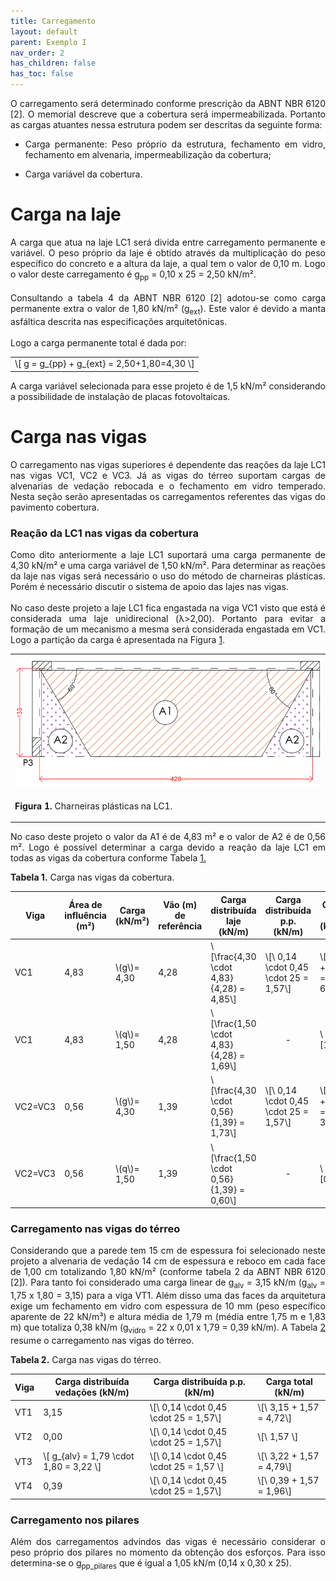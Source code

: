 ```yaml
---
title: Carregamento
layout: default
parent: Exemplo I
nav_order: 2
has_children: false
has_toc: false
---
```


<!--Don't delete this script-->
<script src = "https://polyfill.io/v3/polyfill.min.js?features=es6"></script>
<script id = "MathJax-script" async src="https://cdn.jsdelivr.net/npm/mathjax@3/es5/tex-mml-chtml.js"></script>
<!--Don't delete this script-->

<p align = "justify">
O carregamento será determinado conforme prescrição da ABNT NBR 6120 [2]. O memorial descreve que a cobertura será impermeabilizada. Portanto as cargas atuantes nessa estrutura podem ser descritas da seguinte forma:
</p>

<ul>
<li><p align = "justify">Carga permanente: Peso próprio da estrutura, fechamento em vidro, fechamento em alvenaria, impermeabilização da cobertura;</p></li>
<li><p align = "justify">Carga variável da cobertura.</p></li>
</ul>

<h1>Carga na laje</h1> 

<p align = "justify">
A carga que atua na laje LC1 será divida entre carregamento permanente e variável. O peso próprio da laje é obtido através da multiplicação do peso específico do concreto e a altura da laje, a qual tem o valor de 0,10 m. Logo o valor deste carregamento é g<sub>pp</sub> = 0,10 x 25 = 2,50 kN/m².
<br><br>
Consultando a tabela 4 da ABNT NBR 6120 [2] adotou-se como carga permanente extra o valor de 1,80 kN/m² (g<sub>ext</sub>). Este valor é devido a manta asfáltica descrita nas especificações arquitetônicas.
<br><br>
Logo a carga permanente total é dada por:
</p>

<table border = "0" style = "width:100%">
    <tr>
        <td>\[ g = g_{pp} + g_{ext} = 2,50+1,80=4,30 \]</td>
    </tr>
</table>

<p align = "justify">
A carga variável selecionada para esse projeto é de 1,5 kN/m² considerando a possibilidade de instalação de placas fotovoltaicas.
</p>

<h1>Carga nas vigas</h1> 

<p align = "justify">
O carregamento nas vigas superiores é dependente das reações da laje LC1 nas vigas VC1, VC2 e VC3. Já as vigas do térreo suportam cargas de alvenarias de vedação rebocada e o fechamento em vidro temperado. Nesta seção serão apresentadas os carregamentos referentes das vigas do pavimento cobertura.
</p>

<h3>Reação da LC1 nas vigas da cobertura</h3> 

<p align = "justify">
Como dito anteriormente a laje LC1 suportará uma carga permanente de 4,30 kN/m² e uma carga variável de 1,50 kN/m². Para determinar as reações da laje nas vigas será necessário o uso do método de charneiras plásticas. Porém é necessário discutir o sistema de apoio das lajes nas vigas.
<br><br>
No caso deste projeto a laje LC1 fica engastada na viga VC1 visto que está é considerada uma laje unidirecional (λ>2,00). Portanto para evitar a formação de um mecanismo a mesma será considerada engastada em VC1. Logo a partição da carga é apresentada na Figura <a href="#fig1">1</a>.
</p>

<table border = "0" style = "width:100%">
  <tr>
    <td><center><img src = "assets/images/charneiras.png" width = "100%"></center></td>
  </tr>
  <tr>
    <td><center><p align = "justify" id = "fig1"><b>Figura 1.</b> Charneiras plásticas na LC1.</p></center></td>
  </tr>
</table>

<p align = "justify">
No caso deste projeto o valor da A1 é de 4,83 m² e o valor de A2 é de 0,56 m². Logo é possível determinar a carga devido a reação da laje LC1 em todas as vigas da cobertura conforme Tabela <a href="#tab1">1.</a>
</p>

<p align = "justify" id = "tab1"><b>Tabela 1.</b> Carga nas vigas da cobertura.</p>

<table style = "width:100%">
  <thead>
    <tr>
      <th>Viga</th>
      <th>Área de influência (m²)</th>
      <th>Carga (kN/m²)</th>
      <th>Vão (m) de referência</th>
      <th>Carga distribuída laje (kN/m)</th>
      <th>Carga distribuída p.p. (kN/m)</th>
      <th>Carga total (kN/m)</th>
    </tr>
  </thead>
  <tbody>
    <tr>
      <td>VC1</td>
      <td>4,83</td>
      <td>\(g\)= 4,30</td>
      <td>4,28</td>
      <td>\[\frac{4,30 \cdot 4,83}{4,28} = 4,85\]</td>
      <td>\[\ 0,14 \cdot 0,45 \cdot 25 = 1,57\]</td>
      <td>\[4,85 + 1,57 = 6,42\]</td>
    </tr>
    <tr>
      <td>VC1</td>
      <td>4,83</td>
      <td>\(q\)= 1,50</td>
      <td>4,28</td>
      <td>\[\frac{1,50 \cdot 4,83}{4,28} = 1,69\]</td>
      <td><center>-</center></td>
      <td>\[1,69\]</td>
    </tr>
    <tr>
      <td>VC2=VC3</td>
      <td>0,56</td>
      <td>\(g\)= 4,30</td>
      <td>1,39</td>
      <td>\[\frac{4,30 \cdot 0,56}{1,39} = 1,73\]</td>
      <td>\[\ 0,14 \cdot 0,45 \cdot 25 = 1,57\]</td>
      <td>\[1,73 + 1,57 = 3,30\]</td>
    </tr>
    <tr>
      <td>VC2=VC3</td>
      <td>0,56</td>
      <td>\(q\)= 1,50</td>
      <td>1,39</td>
      <td>\[\frac{1,50 \cdot 0,56}{1,39} = 0,60\]</td>
      <td><center>-</center></td>
      <td>\[0,60\]</td>
    </tr>
  </tbody>
</table>

<h3>Carregamento nas vigas do térreo</h3>

<p align = "justify">
Considerando que a parede tem 15 cm de espessura foi selecionado neste projeto a alvenaria de vedação 14 cm de espessura e reboco em cada face de 1,00 cm totalizando 1,80 kN/m² (conforme tabela 2 da ABNT NBR 6120 [2]). Para tanto foi considerado uma carga linear de g<sub>alv</sub> = 3,15 kN/m (g<sub>alv</sub> = 1,75 x 1,80 = 3,15) para a viga VT1. Além disso uma das faces da arquitetura exige um fechamento em vidro com espessura de 10 mm (peso específico aparente de 22 kN/m³) e altura média de 1,79 m (média entre 1,75 m e 1,83 m) que totaliza 0,38 kN/m (g<sub>vidro</sub> = 22 x 0,01 x 1,79 = 0,39 kN/m). A Tabela <a href="#tab2">2</a> resume o carregamento nas vigas do térreo.
</p>

<p align = "justify" id = "tab2"><b>Tabela 2.</b> Carga nas vigas do térreo.</p>

<table style = "width:100%">
  <thead>
    <tr>
      <th>Viga</th>
      <th>Carga distribuída vedações (kN/m)</th>
      <th>Carga distribuída p.p. (kN/m)</th>
      <th>Carga total (kN/m)</th>
    </tr>
  </thead>
  <tbody>
    <tr>
      <td>VT1</td>
      <td>3,15</td>
      <td>\[\ 0,14 \cdot 0,45 \cdot 25 = 1,57\]</td>
      <td>\[\ 3,15 + 1,57 = 4,72\]</td>
    </tr>
    <tr>
      <td>VT2</td>
      <td>0,00</td>
      <td>\[\ 0,14 \cdot 0,45 \cdot 25 = 1,57\]</td>
      <td>\[\ 1,57 \]</td>
    </tr>
    <tr>
      <td>VT3</td>
      <td>\[ g_{alv} = 1,79 \cdot 1,80 = 3,22 \]</td>
      <td>\[\ 0,14 \cdot 0,45 \cdot 25 = 1,57 \]</td>
      <td>\[\ 3,22 + 1,57 = 4,79\]</td>
    </tr>
    <tr>
      <td>VT4</td>
      <td>0,39</td>
      <td>\[\ 0,14 \cdot 0,45 \cdot 25 = 1,57\]</td>
      <td>\[\ 0,39 + 1,57 = 1,96\]</td>
    </tr>
  </tbody>
</table>


<h3>Carregamento nos pilares</h3>

<p align = "justify">
Além dos carregamentos advindos das vigas é necessário considerar o peso próprio dos pilares no momento da obtenção dos esforços. Para isso determina-se o g<sub>pp_pilares</sub> que é igual a 1,05 kN/m (0,14 x 0,30 x 25).
</p>